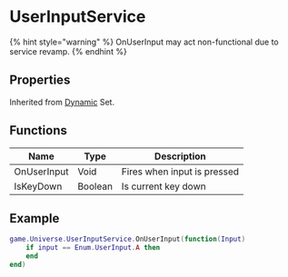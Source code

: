 # UserInputService



{% hint style="warning" %}
OnUserInput may act non-functional due to service revamp.
{% endhint %}

## Properties

Inherited from [Dynamic](https://docs.brickverse.co/bricklua-lua-references-manual/dymanic) Set.

## Functions

| Name         | Type    | Description                 |
| ------------ | ------- | --------------------------- |
| OnUserInput  | Void    | Fires when input is pressed |
| IsKeyDown    | Boolean | Is current key down         |

## Example

```lua
game.Universe.UserInputService.OnUserInput(function(Input)
    if input == Enum.UserInput.A then
    end
end)
```

